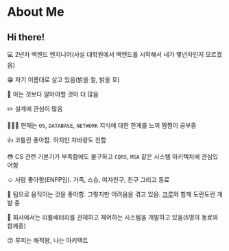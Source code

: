 # About Me

## Hi there! <img src="https://media.giphy.com/media/hvRJCLFzcasrR4ia7z/giphy.gif" alt="" data-size="line">

💻 2년차 백엔드 엔지니어(사실 대학원에서 백엔드를 시작해서 내가 몇년차인지 모르겠음)

😁 자기 이름대로 살고 있음(밝을 철, 밝을 호)

🌱 아는 것보다 알아야할 것이 더 많음

✏️ 설계에 관심이 많음

🏋🏿‍♀️ 현재는 `OS`, `DATABASE`, `NETWORK` 지식에 대한 한계를 느껴 짬짬이 공부중

👍 코틀린 좋아함. 하지만 자바랑도 친함

😳 CS 관련 기본기가 부족함에도 불구하고 `CQRS`, `MSA` 같은 시스템 아키텍처에 관심있어함

☺️ 사람 좋아함(ENFP임). 가족, 스승, 여자친구, 친구 그리고 동료

🐒 팀으로 움직이는 것을 좋아함. 그렇지만 어려움을 겪고 있음. [크루](https://github.com/develop-playground)와 함께 도란도란 개발 중

👊 회사에서는 리튬배터리를 관제하고 제어하는 시스템을 개발하고 있음(5명의 동료와 함께중)

😚 루피는 해적왕, 나는 아키텍트
